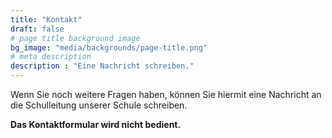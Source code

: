 ```yaml
---
title: "Kontakt"
draft: false
# page title background image
bg_image: "media/backgrounds/page-title.png"
# meta description
description : "Eine Nachricht schreiben."
---
```


Wenn Sie noch weitere Fragen haben, können Sie hiermit eine Nachricht an die Schulleitung unserer Schule schreiben.

**Das Kontaktformular wird nicht bedient.**
